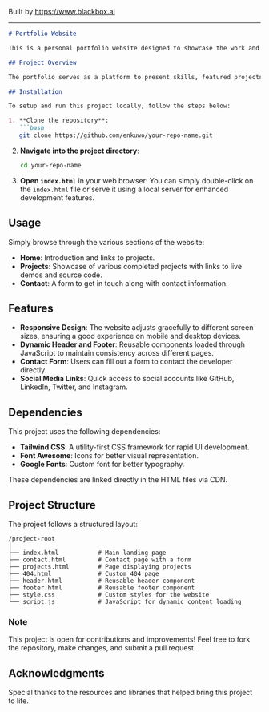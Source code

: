 
Built by https://www.blackbox.ai

---

```markdown
# Portfolio Website

This is a personal portfolio website designed to showcase the work and skills of Enkhbayar Enkhsaikhan, a frontend developer. The website includes sections for projects, a contact form, and testimonials, reflecting a stylish and responsive layout using modern web technologies.

## Project Overview

The portfolio serves as a platform to present skills, featured projects, and contact information. It is built with a focus on responsiveness and usability, utilizing HTML, CSS, and JavaScript for interactivity and presentation.

## Installation

To setup and run this project locally, follow the steps below:

1. **Clone the repository**:
   ```bash
   git clone https://github.com/enkuwo/your-repo-name.git
   ```

2. **Navigate into the project directory**:
   ```bash
   cd your-repo-name
   ```

3. **Open `index.html`** in your web browser:
   You can simply double-click on the `index.html` file or serve it using a local server for enhanced development features.

## Usage

Simply browse through the various sections of the website:

- **Home**: Introduction and links to projects.
- **Projects**: Showcase of various completed projects with links to live demos and source code.
- **Contact**: A form to get in touch along with contact information.

## Features

- **Responsive Design**: The website adjusts gracefully to different screen sizes, ensuring a good experience on mobile and desktop devices.
- **Dynamic Header and Footer**: Reusable components loaded through JavaScript to maintain consistency across different pages.
- **Contact Form**: Users can fill out a form to contact the developer directly.
- **Social Media Links**: Quick access to social accounts like GitHub, LinkedIn, Twitter, and Instagram.

## Dependencies

This project uses the following dependencies:
- **Tailwind CSS**: A utility-first CSS framework for rapid UI development.
- **Font Awesome**: Icons for better visual representation.
- **Google Fonts**: Custom font for better typography.

These dependencies are linked directly in the HTML files via CDN.

## Project Structure

The project follows a structured layout:
```
/project-root
│
├── index.html           # Main landing page
├── contact.html         # Contact page with a form
├── projects.html        # Page displaying projects
├── 404.html             # Custom 404 page
├── header.html          # Reusable header component
├── footer.html          # Reusable footer component
├── style.css            # Custom styles for the website
└── script.js            # JavaScript for dynamic content loading
```

### Note
This project is open for contributions and improvements! Feel free to fork the repository, make changes, and submit a pull request.

## Acknowledgments

Special thanks to the resources and libraries that helped bring this project to life.
```